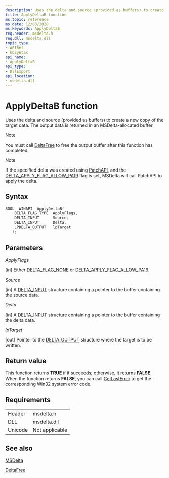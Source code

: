 ```yaml
---
description: Uses the delta and source (provided as buffers) to create a new copy of the target data. The output data is returned in an MSDelta-allocated buffer.
title: ApplyDeltaB function
ms.topic: reference
ms.date: 12/03/2020
ms.keywords: ApplyDeltaB
req.header: msdelta.h
req.dll: msdelta.dll
topic_type: 
- APIRef
- kbSyntax
api_name: 
- ApplyDeltaB
api_type: 
- DllExport
api_location: 
- msdelta.dll
---
```


# ApplyDeltaB function

Uses the delta and source (provided as buffers) to create a new copy of the target data. The output data is returned in an MSDelta-allocated buffer.

> [!NOTE]
> You must call [DeltaFree](msdelta-deltafree.md) to free the output buffer after this function has completed.

> [!NOTE]
> If the specified delta was created using [PatchAPI](patchapi.md), and the [DELTA_APPLY_FLAG_ALLOW_PA19](/previous-versions/bb417345(v=msdn.10)#delta_flag_type-flags) flag is set, MSDelta will call PatchAPI to apply the delta.

## Syntax

```cpp
BOOL  WINAPI  ApplyDeltaB(
    DELTA_FLAG_TYPE  ApplyFlags,
    DELTA_INPUT      Source,
    DELTA_INPUT      Delta,
    LPDELTA_OUTPUT   lpTarget
   );
```

## Parameters

*ApplyFlags*

[in] Either [DELTA_FLAG_NONE](/previous-versions/bb417345(v=msdn.10)#delta_flag_type-flags) or [DELTA_APPLY_FLAG_ALLOW_PA19](/previous-versions/bb417345(v=msdn.10)#delta_flag_type-flags).

*Source*

[in] A [DELTA_INPUT](/previous-versions/bb417345(v=msdn.10)#delta-input-structure) structure containing a pointer to the buffer containing the source data.

*Delta*

[in] A [DELTA_INPUT](/previous-versions/bb417345(v=msdn.10)#delta-input-structure) structure containing a pointer to the buffer containing the delta data.

*lpTarget*

[out] Pointer to the [DELTA_OUTPUT](/previous-versions/bb417345(v=msdn.10)#delta-output-structure) structure where the target is to be written.

## Return value

This function returns **TRUE** if it succeeds; otherwise, it returns **FALSE**. When the function returns **FALSE**, you can call [GetLastError](/windows/win32/api/errhandlingapi/nf-errhandlingapi-getlasterror) to get the corresponding Win32 system error code.

## Requirements

|                |                                                                                       |
|----------------|---------------------------------------------------------------------------------------|
| Header | msdelta.h |
| DLL | msdelta.dll |
| Unicode | Not applicable |

## See also

[MSDelta](msdelta.md)

[DeltaFree](msdelta-deltafree.md)
